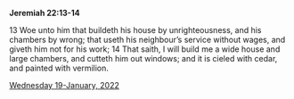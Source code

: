 **Jeremiah 22:13-14**

13 Woe unto him that buildeth his house by unrighteousness, and his chambers by wrong; that useth his neighbour’s service without wages, and giveth him not for his work; 14 That saith, I will build me a wide house and large chambers, and cutteth him out windows; and it is cieled with cedar, and painted with vermilion.

[Wednesday 19-January, 2022](https://t.me/s/daily_scripture)
